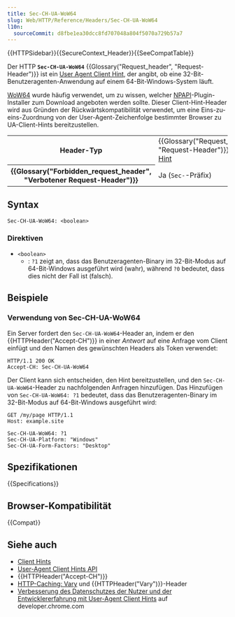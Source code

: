 ```yaml
---
title: Sec-CH-UA-WoW64
slug: Web/HTTP/Reference/Headers/Sec-CH-UA-WoW64
l10n:
  sourceCommit: d8fbe1ea30dcc8fd707048a804f5070a729b57a7
---
```


{{HTTPSidebar}}{{SecureContext_Header}}{{SeeCompatTable}}

Der HTTP **`Sec-CH-UA-WoW64`** {{Glossary("Request_header", "Request-Header")}} ist ein [User Agent Client Hint](/de/docs/Web/HTTP/Guides/Client_hints#user_agent_client_hints), der angibt, ob eine 32-Bit-Benutzeragenten-Anwendung auf einem 64-Bit-Windows-System läuft.

[WoW64](https://en.wikipedia.org/wiki/WoW64) wurde häufig verwendet, um zu wissen, welcher [NPAPI](https://en.wikipedia.org/wiki/NPAPI)-Plugin-Installer zum Download angeboten werden sollte. Dieser Client-Hint-Header wird aus Gründen der Rückwärtskompatibilität verwendet, um eine Eins-zu-eins-Zuordnung von der User-Agent-Zeichenfolge bestimmter Browser zu UA-Client-Hints bereitzustellen.

<table class="properties">
  <tbody>
    <tr>
      <th scope="row">Header-Typ</th>
      <td>
        {{Glossary("Request_header", "Request-Header")}},
        <a href="/de/docs/Web/HTTP/Guides/Client_hints">Client Hint</a>
      </td>
    </tr>
    <tr>
      <th scope="row">{{Glossary("Forbidden_request_header", "Verbotener Request-Header")}}</th>
      <td>Ja (<code>Sec-</code>-Präfix)</td>
    </tr>
  </tbody>
</table>

## Syntax

```http
Sec-CH-UA-WoW64: <boolean>
```

### Direktiven

- `<boolean>`
  - : `?1` zeigt an, dass das Benutzeragenten-Binary im 32-Bit-Modus auf 64-Bit-Windows ausgeführt wird (wahr), während `?0` bedeutet, dass dies nicht der Fall ist (falsch).

## Beispiele

### Verwendung von Sec-CH-UA-WoW64

Ein Server fordert den `Sec-CH-UA-WoW64`-Header an, indem er den {{HTTPHeader("Accept-CH")}} in einer _Antwort_ auf eine Anfrage vom Client einfügt und den Namen des gewünschten Headers als Token verwendet:

```http
HTTP/1.1 200 OK
Accept-CH: Sec-CH-UA-WoW64
```

Der Client kann sich entscheiden, den Hint bereitzustellen, und den `Sec-CH-UA-WoW64`-Header zu nachfolgenden Anfragen hinzufügen. Das Hinzufügen von `Sec-CH-UA-WoW64: ?1` bedeutet, dass das Benutzeragenten-Binary im 32-Bit-Modus auf 64-Bit-Windows ausgeführt wird:

```http
GET /my/page HTTP/1.1
Host: example.site

Sec-CH-UA-WoW64: ?1
Sec-CH-UA-Platform: "Windows"
Sec-CH-UA-Form-Factors: "Desktop"
```

## Spezifikationen

{{Specifications}}

## Browser-Kompatibilität

{{Compat}}

## Siehe auch

- [Client Hints](/de/docs/Web/HTTP/Guides/Client_hints)
- [User-Agent Client Hints API](/de/docs/Web/API/User-Agent_Client_Hints_API)
- {{HTTPHeader("Accept-CH")}}
- [HTTP-Caching: Vary](/de/docs/Web/HTTP/Guides/Caching#vary) und {{HTTPHeader("Vary")}}-Header
- [Verbesserung des Datenschutzes der Nutzer und der Entwicklererfahrung mit User-Agent Client Hints](https://developer.chrome.com/docs/privacy-security/user-agent-client-hints) auf developer.chrome.com
